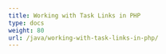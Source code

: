 ```yaml
---
title: Working with Task Links in PHP
type: docs
weight: 80
url: /java/working-with-task-links-in-php/
---
```

